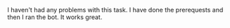 I haven't had any problems with this task. I have done the prerequests and then I ran the bot. It works great.